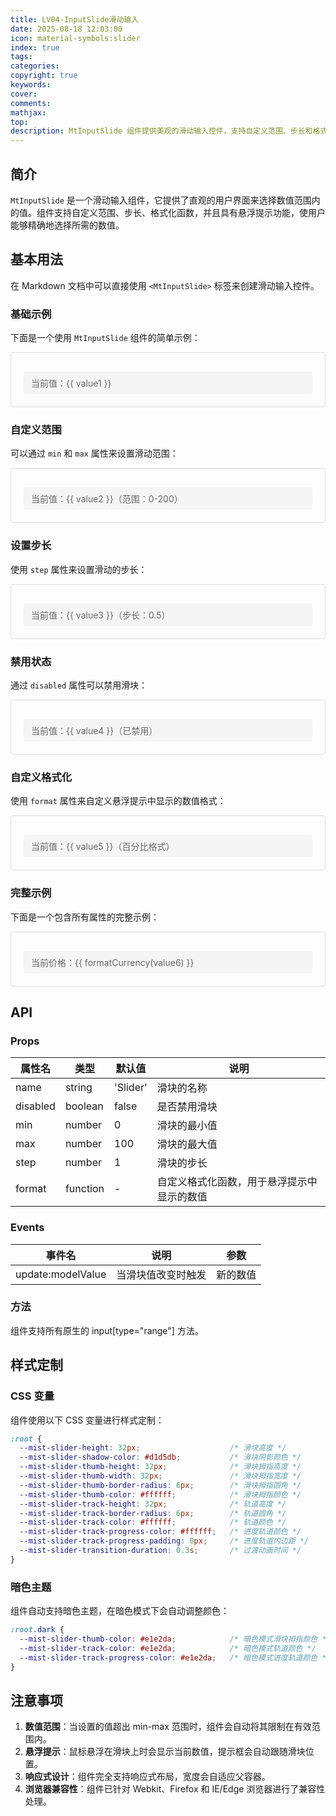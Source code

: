 ```yaml
---
title: LV04-InputSlide滑动输入
date: 2025-08-18 12:03:00
icon: material-symbols:slider
index: true
tags:
categories:
copyright: true
keywords:
cover:
comments:
mathjax:
top:
description: MtInputSlide 组件提供美观的滑动输入控件，支持自定义范围、步长和格式化
---
```



<script setup>
import { MtInputSlide } from "vitepress-theme-mist"
import { ref } from 'vue'

const value1 = ref(50)  // 基础示例
const value2 = ref(100) // 自定义范围示例
const value3 = ref(5)   // 设置步长示例
const value4 = ref(30)  // 禁用状态示例
const value5 = ref(75)  // 自定义格式化示例
const formatPercentage = (val) => {
  return `${val}%`
}

// 完整示例
const value6 = ref(500)
const formatCurrency = (val) => {
  return `¥${val}`
}
</script>

<!-- more -->

## 简介

`MtInputSlide` 是一个滑动输入组件，它提供了直观的用户界面来选择数值范围内的值。组件支持自定义范围、步长、格式化函数，并且具有悬浮提示功能，使用户能够精确地选择所需的数值。

## 基本用法

在 Markdown 文档中可以直接使用 `<MtInputSlide>` 标签来创建滑动输入控件。

### 基础示例

下面是一个使用 `MtInputSlide` 组件的简单示例：

<div class="preview-container">
  <MtInputSlide v-model="value1" />
  <div class="value-display">当前值：{{ value1 }}</div>
</div>

### 自定义范围

可以通过 `min` 和 `max` 属性来设置滑动范围：

<div class="preview-container">
  <MtInputSlide v-model="value2" :min="0" :max="200" />
  <div class="value-display">当前值：{{ value2 }}（范围：0-200）</div>
</div>

### 设置步长

使用 `step` 属性来设置滑动的步长：

<div class="preview-container">
  <MtInputSlide v-model="value3" :min="0" :max="10" :step="0.5" />
  <div class="value-display">当前值：{{ value3 }}（步长：0.5）</div>
</div>

### 禁用状态

通过 `disabled` 属性可以禁用滑块：

<div class="preview-container">
  <MtInputSlide v-model="value4" :disabled="true" />
  <div class="value-display">当前值：{{ value4 }}（已禁用）</div>
</div>

### 自定义格式化

使用 `format` 属性来自定义悬浮提示中显示的数值格式：

<div class="preview-container">
  <MtInputSlide v-model="value5" :min="0" :max="100" :format="formatPercentage" />
  <div class="value-display">当前值：{{ value5 }}（百分比格式）</div>
</div>

### 完整示例

下面是一个包含所有属性的完整示例：

<div class="preview-container">
  <MtInputSlide
    v-model="value6"
    name="价格滑块"
    :min="100"
    :max="1000"
    :step="50"
    :format="formatCurrency"
  />
  <div class="value-display">当前价格：{{ formatCurrency(value6) }}</div>
</div>


## API

### Props

| 属性名 | 类型 | 默认值 | 说明 |
|--------|------|--------|------|
| name | string | 'Slider' | 滑块的名称 |
| disabled | boolean | false | 是否禁用滑块 |
| min | number | 0 | 滑块的最小值 |
| max | number | 100 | 滑块的最大值 |
| step | number | 1 | 滑块的步长 |
| format | function | - | 自定义格式化函数，用于悬浮提示中显示的数值 |

### Events

| 事件名 | 说明 | 参数 |
|--------|------|------|
| update:modelValue | 当滑块值改变时触发 | 新的数值 |

### 方法

组件支持所有原生的 input[type="range"] 方法。

## 样式定制

### CSS 变量

组件使用以下 CSS 变量进行样式定制：

```css
:root {
  --mist-slider-height: 32px;                    /* 滑块高度 */
  --mist-slider-shadow-color: #d1d5db;           /* 滑块阴影颜色 */
  --mist-slider-thumb-height: 32px;              /* 滑块拇指高度 */
  --mist-slider-thumb-width: 32px;               /* 滑块拇指宽度 */
  --mist-slider-thumb-border-radius: 6px;        /* 滑块拇指圆角 */
  --mist-slider-thumb-color: #ffffff;            /* 滑块拇指颜色 */
  --mist-slider-track-height: 32px;              /* 轨道高度 */
  --mist-slider-track-border-radius: 6px;        /* 轨道圆角 */
  --mist-slider-track-color: #ffffff;            /* 轨道颜色 */
  --mist-slider-track-progress-color: #ffffff;   /* 进度轨道颜色 */
  --mist-slider-track-progress-padding: 0px;     /* 进度轨道内边距 */
  --mist-slider-transition-duration: 0.3s;       /* 过渡动画时间 */
}
```

### 暗色主题

组件自动支持暗色主题，在暗色模式下会自动调整颜色：

```css
:root.dark {
  --mist-slider-thumb-color: #e1e2da;            /* 暗色模式滑块拇指颜色 */
  --mist-slider-track-color: #e1e2da;            /* 暗色模式轨道颜色 */
  --mist-slider-track-progress-color: #e1e2da;   /* 暗色模式进度轨道颜色 */
}
```

## 注意事项

1. **数值范围**：当设置的值超出 min-max 范围时，组件会自动将其限制在有效范围内。
2. **悬浮提示**：鼠标悬浮在滑块上时会显示当前数值，提示框会自动跟随滑块位置。
3. **响应式设计**：组件完全支持响应式布局，宽度会自适应父容器。
4. **浏览器兼容性**：组件已针对 Webkit、Firefox 和 IE/Edge 浏览器进行了兼容性处理。

<style scoped>
.preview-container {
  padding: 20px;
  border: 1px solid #ddd;
  border-radius: 4px;
  margin-bottom: 20px;
}

.value-display {
  margin-top: 10px;
  padding: 8px 12px;
  background-color: #f5f5f5;
  border-radius: 4px;
  font-size: 14px;
  color: #666;
}
</style>
